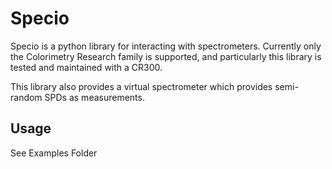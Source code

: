 # Specio

Specio is a python library for interacting with spectrometers. Currently only
the Colorimetry Research family is supported, and particularly this library is
tested and maintained with a CR300.

This library also provides a virtual spectrometer which provides semi-random
SPDs as measurements.

## Usage

See Examples Folder
